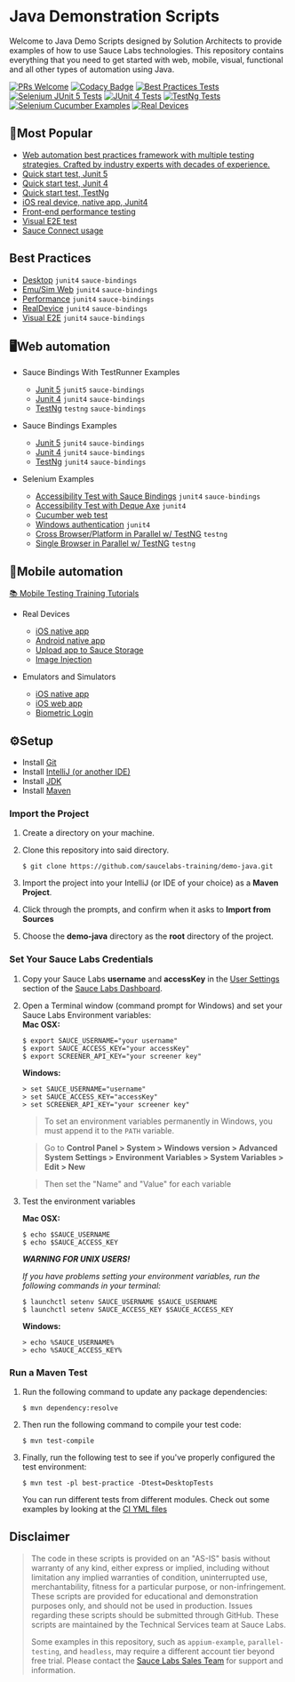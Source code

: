 # Java Demonstration Scripts

Welcome to Java Demo Scripts designed by Solution Architects to provide examples of how to use Sauce Labs technologies. This repository contains
everything that you need to get started with web, mobile, visual, functional and all other types of automation using Java.

[![PRs Welcome](https://img.shields.io/badge/PRs-welcome-brightgreen.svg?style=flat-square)](http://makeapullrequest.com)
[![Codacy Badge](https://api.codacy.com/project/badge/Grade/564ddfb012db40048781b7b6c954d099)](https://app.codacy.com/gh/saucelabs-training/demo-java?utm_source=github.com&utm_medium=referral&utm_content=saucelabs-training/demo-java&utm_campaign=Badge_Grade_Dashboard)
[![Best Practices Tests](https://github.com/saucelabs-training/demo-java/actions/workflows/best-practice.yml/badge.svg)](https://github.com/saucelabs-training/demo-java/actions/workflows/best-practice.yml)
[![Selenium JUnit 5 Tests](https://github.com/saucelabs-training/demo-java/actions/workflows/selenium-examples.yml/badge.svg)](https://github.com/saucelabs-training/demo-java/actions/workflows/selenium-examples.yml)
[![JUnit 4 Tests](https://github.com/saucelabs-training/demo-java/actions/workflows/junit4.yml/badge.svg)](https://github.com/saucelabs-training/demo-java/actions/workflows/junit4.yml)
[![TestNg Tests](https://github.com/saucelabs-training/demo-java/actions/workflows/testng.yml/badge.svg)](https://github.com/saucelabs-training/demo-java/actions/workflows/testng.yml)
[![Selenium Cucumber Examples](https://github.com/saucelabs-training/demo-java/actions/workflows/cucumber.yml/badge.svg)](https://github.com/saucelabs-training/demo-java/actions/workflows/cucumber.yml)
[![Real Devices](https://github.com/saucelabs-training/demo-java/actions/workflows/real-devices.yml/badge.svg)](https://github.com/saucelabs-training/demo-java/actions/workflows/real-devices.yml)

## 🥇Most Popular
*  [Web automation best practices framework with multiple testing strategies. Crafted by industry experts with decades of experience.](./best-practice/)
*  [Quick start test, Junit 5](./selenium-examples/src/test/java/com/saucedemo/selenium/demo/SeleniumTest.java)
*  [Quick start test, Junit 4](./selenium-junit4-examples/src/test/java/com/saucedemo/selenium/junit4/demo/SeleniumTest.java)
*  [Quick start test, TestNg](./selenium-testng-examples/src/test/java/com/saucedemo/selenium/testng/demo/SeleniumTest.java)
*  [iOS real device, native app, Junit4](./appium-examples/src/test/java/com/realdevice/IOSNativeAppTest.java)
*  [Front-end performance testing](./selenium-examples/src/test/java/com/saucedemo/selenium/PerformanceTest.java)
*  [Visual E2E test](./selenium-junit4-examples/src/test/java/com/saucedemo/selenium/junit4/SimpleVisualE2ETest.java)
*  [Sauce Connect usage](./selenium-junit4-examples/src/test/java/com/saucedemo/selenium/junit4/SauceConnectTest.java)

## Best Practices
*  [Desktop](./best-practice/src/test/java/com/saucedemo/tests/DesktopTests.java) `junit4` `sauce-bindings`
*  [Emu/Sim Web](./best-practice/src/test/java/com/saucedemo/tests/EmuSimWebAppTests.java) `junit4` `sauce-bindings`
*  [Performance](./best-practice/src/test/java/com/saucedemo/tests/PerformanceTests.java) `junit4` `sauce-bindings`
*  [RealDevice](./best-practice/src/test/java/com/saucedemo/tests/RealDeviceWebTests.java) `junit4` `sauce-bindings`
*  [Visual E2E](./best-practice/src/test/java/com/saucedemo/tests/VisualCrossPlatformTests.java) `junit4` `sauce-bindings`

## 🖥Web automation

- Sauce Bindings With TestRunner Examples
  * [Junit 5](./selenium-examples/src/test/java/com/saucedemo/selenium/demo/SaucebindingsJunitTest.java) `junit5` `sauce-bindings`
  * [Junit 4](./selenium-junit4-examples/src/test/java/com/saucedemo/selenium/junit4/demo/SauceBindingsJunit4Test.java) `junit4` `sauce-bindings`
  * [TestNg](./selenium-testng-examples/src/test/java/com/saucedemo/selenium/testng/demo/SauceBindingsTestngTest.java) `testng` `sauce-bindings`

- Sauce Bindings Examples
  * [Junit 5](./selenium-examples/src/test/java/com/saucedemo/selenium/demo/SauceBindingsTest.java) `junit4` `sauce-bindings`
  * [Junit 4](./selenium-junit4-examples/src/test/java/com/saucedemo/selenium/junit4/demo/SauceBindingsTest.java) `junit4` `sauce-bindings`
  * [TestNg](./selenium-testng-examples/src/test/java/com/saucedemo/selenium/testng/demo/SauceBindingsTest.java) `junit4` `sauce-bindings`

- Selenium Examples
  * [Accessibility Test with Sauce Bindings](/selenium-examples/src/test/java/com/saucedemo/selenium/accessibility/SauceBindingsTest.java) `junit4` `sauce-bindings`
  * [Accessibility Test with Deque Axe](/selenium-examples/src/test/java/com/saucedemo/selenium/accessibility/DequeAxeTest.java) `junit4`
  * [Cucumber web test](./selenium-cucumber-examples/src/test/java/com/saucedemo/selenium/cucumber/RunTestsAT.java)
  * [Windows authentication](./selenium-junit4-examples/src/test/java/com/saucedemo/selenium/junit4/WindowsAuthentication.java) `junit4`
  * [Cross Browser/Platform in Parallel w/ TestNG](./selenium-testng-examples/src/test/java/com/saucedemo/selenium/testng/CrossBrowserPlatformTest.java) `testng`
  * [Single Browser in Parallel w/ TestNG](./selenium-testng-examples/src/test/java/com/saucedemo/selenium/testng/ParallelSingleBrowserTest.java) `testng`

## 📱Mobile automation

[📚 Mobile Testing Training Tutorials](./TRAINING.md)

- Real Devices
  * [iOS native app](./appium-examples/src/test/java/com/realdevice/IOSNativeAppTest.java)
  * [Android native app](./appium-examples/src/test/java/com/realdevice/AndroidNativeAppTest.java)
  * [Upload app to Sauce Storage](./appium-examples/src/test/java/com/realdevice/SauceStorage.sh)
  * [Image Injection](./appium-examples/src/test/java/com/realdevice/image_injection)

- Emulators and Simulators
  * [iOS native app](./appium-examples/src/test/java/com/emusim/IOSNativeAppExample.java)
  * [iOS web app](./appium-examples/src/test/java/com/emusim/IOSWebAppExample.java)
  * [Biometric Login](./appium-examples/src/test/java/com/emusim/biometric_login)

## ⚙️Setup

*  Install [Git](https://github.com/saucelabs-training/demo-java/blob/main/docs/prerequisites.md#install-git)
*  Install [IntelliJ (or another IDE)](https://github.com/saucelabs-training/demo-java/blob/main/docs/prerequisites.md#install-intellij)
*  Install [JDK](https://github.com/saucelabs-training/demo-java/blob/main/docs/prerequisites.md#install-the-jdk)
*  Install [Maven](https://github.com/saucelabs-training/demo-java/blob/main/docs/prerequisites.md#install-maven)

### Import the Project

1. Create a directory on your machine.

2. Clone this repository into said directory.
    ```
    $ git clone https://github.com/saucelabs-training/demo-java.git
    ```

3. Import the project into your IntelliJ (or IDE of your choice) as a **Maven Project**.

4. Click through the prompts, and confirm when it asks to **Import from Sources**

5. Choose the **demo-java** directory as the **root** directory of the project.

### Set Your Sauce Labs Credentials
1. Copy your Sauce Labs **username** and **accessKey** in the [User Settings](https://app.saucelabs.com/user-settings) section of the [Sauce Labs Dashboard](https://app.saucelabs.com/dashboard/builds).
2. Open a Terminal window (command prompt for Windows) and set your Sauce Labs Environment variables:   
   **Mac OSX:**
   ```
   $ export SAUCE_USERNAME="your username"
   $ export SAUCE_ACCESS_KEY="your accessKey"
   $ export SCREENER_API_KEY="your screener key"
   ```
   **Windows:**
   ```
   > set SAUCE_USERNAME="username"
   > set SAUCE_ACCESS_KEY="accessKey"
   > set SCREENER_API_KEY="your screener key"
   ```
   > To set an environment variables permanently in Windows, you must append it to the `PATH` variable.
   
   > Go to **Control Panel > System > Windows version > Advanced System Settings > Environment Variables > System Variables > Edit > New**
   
   > Then set the "Name" and "Value" for each variable
   
3. Test the environment variables

    **Mac OSX:**
    ```
    $ echo $SAUCE_USERNAME
    $ echo $SAUCE_ACCESS_KEY
    ```

    ***WARNING FOR UNIX USERS!***
    
    *If you have problems setting your environment variables, run the following commands in your terminal:*

    ```
    $ launchctl setenv SAUCE_USERNAME $SAUCE_USERNAME
    $ launchctl setenv SAUCE_ACCESS_KEY $SAUCE_ACCESS_KEY
    ```

    **Windows:**
    ```
    > echo %SAUCE_USERNAME%
    > echo %SAUCE_ACCESS_KEY%
    ```

### Run a Maven Test

1. Run the following command to update any package dependencies:
    ```
    $ mvn dependency:resolve
    ```
2. Then run the following command to compile your test code:
    ```
    $ mvn test-compile
    ```
3. Finally, run the following test to see if you've properly configured the test environment:
    ```
    $ mvn test -pl best-practice -Dtest=DesktopTests 

    ```
    
   You can run different tests from different modules. Check out some examples by looking at the [CI YML files](./.github/workflows)

## Disclaimer

> The code in these scripts is provided on an "AS-IS" basis without warranty of any kind, either express or implied, including without limitation any implied warranties of condition, uninterrupted use, merchantability, fitness for a particular purpose, or non-infringement. These scripts are provided for educational and demonstration purposes only, and should not be used in production. Issues regarding these scripts should be submitted through GitHub. These scripts are maintained by the Technical Services team at Sauce Labs.
>
> Some examples in this repository, such as `appium-example`, `parallel-testing`, and `headless`, may require a different account tier beyond free trial. Please contact the [Sauce Labs Sales Team](https://saucelabs.com/contact) for support and information.
